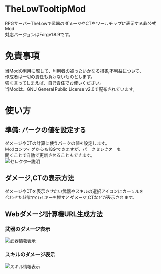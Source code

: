 # TheLowTooltipMod
RPGサーバーTheLowで武器のダメージやCTをツールチップに表示する非公式Mod<br>
対応バージョンはForge1.8.9です。

# 免責事項
当Modの利用に際して、利用者の被ったいかなる損害,不利益について、<br>
作成者は一切の責任も負わないものとします。<br>
強く言ってしまえば、自己責任でお使いください。<br>
当Modは、GNU General Public License v2.0で配布されています。

# 使い方
## 準備: パークの値を設定する
ダメージやCTの計算に使うパークの値を設定します。<br>
Modコンフィグからも設定できますが、パークセレクターを<br>
開くことで自動で更新させることもできます。<br>
![セレクター説明](https://i.gyazo.com/c60225736929c18bf76f3163ec0e05f8.png)<br>
## ダメージ,CTの表示方法
ダメージやCTを表示させたい武器やスキルの選択アイコンにカーソルを<br>
合わせた状態で`Ctrl`キーを押すとダメージ,CTなどが表示されます。<br>
## Webダメージ計算機URL生成方法
### 武器のダメージ表示
![武器情報表示](https://i.gyazo.com/52c221a517b60bc902854039e55799f1.png)
### スキルのダメージ表示
![スキル情報表示](https://i.gyazo.com/97a90aefea00b08eb59d90cc84fe6733.png)
